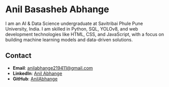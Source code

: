 # Anil Basasheb Abhange

I am an AI & Data Science undergraduate at Savitribai Phule Pune University, India. I am skilled in Python, SQL, YOLOv8, and web development technologies like HTML, CSS, and JavaScript, with a focus on building machine learning models and data-driven solutions.

## Contact

- **Email**: [anilabhange219411@gmail.com](mailto:anilabhange219411@gmail.com)  
- **LinkedIn**: [Anil Abhange](https://linkedin.com/in/anil-abhange)  
- **GitHub**: [AnilAbhange](https://github.com/AnilAbhange)  


